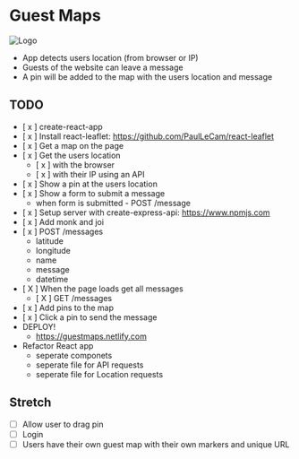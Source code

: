 # Guest Maps

![Logo](http://u.cubeupload.com/kikokiko/LogotypePrimary.png)

* App detects users location (from browser or IP)
* Guests of the website can leave a message
* A pin will be added to the map with the users location and message 

## TODO

* [ x ] create-react-app
* [ x ] Install react-leaflet: https://github.com/PaulLeCam/react-leaflet
* [ x ] Get a map on the page 
* [ x ] Get the users location
  * [ x ] with the browser
  * [ x ] with their IP using an API
* [ x ] Show a pin at the users location
* [ x ] Show a form to submit a message
  * when form is submitted - POST /message
* [ x ] Setup server with create-express-api: https://www.npmjs.com
* [ x ] Add monk and joi
* [ x ] POST /messages
  * latitude
  * longitude
  * name
  * message
  * datetime
* [ X ] When the page loads get all messages
  * [ X ] GET /messages
* [ x ] Add pins to the map
* [ x ] Click a pin to send the message
* DEPLOY! 
  * https://guestmaps.netlify.com
* Refactor React app
  * seperate componets
  * seperate file for API requests
  * seperate file for Location requests 

## Stretch
* [ ] Allow user to drag pin
* [ ] Login
* [ ] Users have their own guest map with their own markers and unique URL
